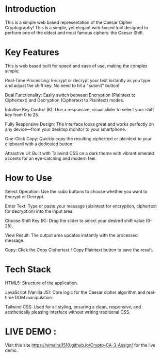 
 
# Introduction

This is a simple web based representation of the Caesar Cipher Cryptography! This is a simple, yet elegant web-based tool designed to perform one of the oldest and most famous ciphers: the Caesar Shift.



# Key Features
This is web based  built for speed and ease of use, making the complex simple:

 Real-Time Processing: Encrypt or decrypt your text instantly as you type and adjust the shift key. No need to hit a "submit" button!

 Dual Functionality: Easily switch between Encryption (Plaintext to Ciphertext) and Decryption (Ciphertext to Plaintext) modes.

Intuitive Key Control (K): Use a responsive, visual slider to select your shift key from 0 to 25.

 Fully Responsive Design: The interface looks great and works perfectly on any device—from your desktop monitor to your smartphone.

 One-Click Copy: Quickly copy the resulting ciphertext or plaintext to your clipboard with a dedicated button.

 Attractive UI: Built with Tailwind CSS on a dark theme with vibrant emerald accents for an eye-catching and modern feel.

# How to Use
Select Operation: Use the radio buttons to choose whether you want to Encrypt or Decrypt.

Enter Text: Type or paste your message (plaintext for encryption, ciphertext for decryption) into the input area.

Choose Shift Key (K): Drag the slider to select your desired shift value (0-25).

View Result: The output area updates instantly with the processed message.

Copy: Click the Copy Ciphertext / Copy Plaintext button to save the result.


# Tech Stack

HTML5: Structure of the application.

JavaScript (Vanilla JS): Core logic for the Caesar cipher algorithm and real-time DOM manipulation.

Tailwind CSS: Used for all styling, ensuring a clean, responsive, and aesthetically pleasing interface without writing traditional CSS.



# LIVE DEMO :
Visit this site https://vimalraj1510.github.io/Crypto-CA-3-Assign/ for the live demo.
